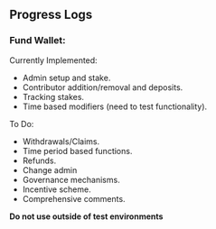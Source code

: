 ## Progress Logs

### Fund Wallet:
Currently Implemented:

* Admin setup and stake.
* Contributor addition/removal and deposits.
* Tracking stakes.
* Time based modifiers (need to test functionality).

To Do:

* Withdrawals/Claims.
* Time period based functions.
* Refunds.
* Change admin
* Governance mechanisms.
* Incentive scheme.
* Comprehensive comments.

**Do not use outside of test environments**
